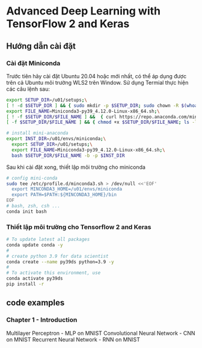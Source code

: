 # Advanced Deep Learning with TensorFlow 2 and Keras

## Hướng dẫn cài đặt

### Cài đặt Miniconda

Trước tiên hãy cài đặt Ubuntu 20.04 hoặc mới nhất, có thể áp dụng được trên cả Ubuntu môi trường WLS2 trên Window.
Sử dụng Termial thực hiện các câu lệnh sau:
```bash
export SETUP_DIR=/u01/setups;\
[ ! -d $SETUP_DIR ] && { sudo mkdir -p $SETUP_DIR; sudo chown -R $(whoami):$(whoami) /u01;};\
export FILE_NAME=Miniconda3-py39_4.12.0-Linux-x86_64.sh;\
[ ! -f $SETUP_DIR/$FILE_NAME ] &&  { curl https://repo.anaconda.com/miniconda/$FILE_NAME -o $SETUP_DIR/$FILE_NAME; };\
[ -f $SETUP_DIR/$FILE_NAME ] && { chmod +x $SETUP_DIR/$FILE_NAME; ls -lt $SETUP_DIR/$FILE_NAME; }

# install mini-anaconda
export INST_DIR=/u01/envs/miniconda;\
  export SETUP_DIR=/u01/setups;\
  export FILE_NAME=Miniconda3-py39_4.12.0-Linux-x86_64.sh;\
  bash $SETUP_DIR/$FILE_NAME -b -p $INST_DIR
```

Sau khi cài đặt xong, thiết lập môi trường cho miniconda

```bash
# config mini-conda
sudo tee /etc/profile.d/minconda3.sh > /dev/null <<'EOF'
  export MINCONDA3_HOME=/u01/envs/miniconda
  export PATH=$PATH:${MINCONDA3_HOME}/bin
EOF
# bash, zsh, csh ...
conda init bash
```
### Thiết lập môi trường cho Tensorflow 2 and Keras

```bash
# To update latest all packages
conda update conda -y
#
# create python 3.9 for data scientist
conda create --name py39ds python=3.9 -y
#
# To activate this environment, use
conda activate py39ds
pip install -r 
```


## code examples
### Chapter 1 - Introduction
Multilayer Perceptron - MLP on MNIST
Convolutional Neural Network - CNN on MNIST
Recurrent Neural Network - RNN on MNIST

